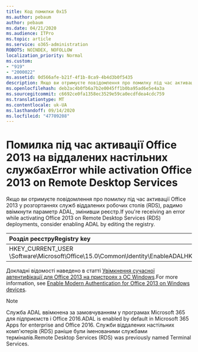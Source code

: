 ```yaml
---
title: Код помилки 0x15
ms.author: pebaum
author: pebaum
ms.date: 04/21/2020
ms.audience: ITPro
ms.topic: article
ms.service: o365-administration
ROBOTS: NOINDEX, NOFOLLOW
localization_priority: Normal
ms.custom:
- "919"
- "2000022"
ms.assetid: 0d566afe-b21f-4f1b-8ca9-4b4d3b0f5435
description: Якщо ви отримуєте повідомлення про помилку під час активації Office 2013 у розгортаннях служб віддалених робочих столів (RDS), радимо ввімкнути параметр ADAL, змінивши реєстр.
ms.openlocfilehash: deb2ac4b0fb6a7b2e0045ff1b0ba95ad6e5e4a3a
ms.sourcegitcommit: c6692ce0fa1358ec3529e59ca0ecdfdea4cdc759
ms.translationtype: MT
ms.contentlocale: uk-UA
ms.lasthandoff: 09/14/2020
ms.locfileid: "47709208"
---
```

# <a name="error-while-activation-office-2013-on-remote-desktop-services"></a><span data-ttu-id="807c1-103">Помилка під час активації Office 2013 на віддалених настільних службах</span><span class="sxs-lookup"><span data-stu-id="807c1-103">Error while activation Office 2013 on Remote Desktop Services</span></span>

<span data-ttu-id="807c1-104">Якщо ви отримуєте повідомлення про помилку під час активації Office 2013 у розгортаннях служб віддалених робочих столів (RDS), радимо ввімкнути параметр ADAL, змінивши реєстр.</span><span class="sxs-lookup"><span data-stu-id="807c1-104">If you're receiving an error while activating Office 2013 on Remote Desktop Services (RDS) deployments, consider enabling ADAL by editing the registry.</span></span>
  
|<span data-ttu-id="807c1-105">**Розділ реєстру**</span><span class="sxs-lookup"><span data-stu-id="807c1-105">**Registry key**</span></span>|<span data-ttu-id="807c1-106">**Введіть**</span><span class="sxs-lookup"><span data-stu-id="807c1-106">**Type**</span></span>|<span data-ttu-id="807c1-107">**Значення**</span><span class="sxs-lookup"><span data-stu-id="807c1-107">**Value**</span></span>|
|:-----|:-----|:-----|
|<span data-ttu-id="807c1-108">HKEY_CURRENT_USER \Software\Microsoft\Office\15.0\Common\Identity\EnableADAL</span><span class="sxs-lookup"><span data-stu-id="807c1-108">HKEY_CURRENT_USER\Software\Microsoft\Office\15.0\Common\Identity\EnableADAL</span></span>  <br/> |<span data-ttu-id="807c1-109">REG_DWORD</span><span class="sxs-lookup"><span data-stu-id="807c1-109">REG_DWORD</span></span>  <br/> |<span data-ttu-id="807c1-110">1</span><span class="sxs-lookup"><span data-stu-id="807c1-110">1</span></span>  <br/> |

<span data-ttu-id="807c1-111">Докладні відомості наведено в статті [Увімкнення сучасної автентифікації для Office 2013 на пристроях з ОС Windows](https://docs.microsoft.com/microsoft-365/admin/security-and-compliance/enable-modern-authentication).</span><span class="sxs-lookup"><span data-stu-id="807c1-111">For more information, see [Enable Modern Authentication for Office 2013 on Windows devices](https://docs.microsoft.com/microsoft-365/admin/security-and-compliance/enable-modern-authentication).</span></span>
  
> [!NOTE]
>  <span data-ttu-id="807c1-112">Служба ADAL ввімкнена за замовчуванням у програмах Microsoft 365 для підприємств і Office 2016.</span><span class="sxs-lookup"><span data-stu-id="807c1-112">ADAL is enabled by default in Microsoft 365 Apps for enterprise and Office 2016.</span></span> <span data-ttu-id="807c1-113">Служби віддалених настільних комп'ютерів (RDS) раніше були іменованими службами терміналів.</span><span class="sxs-lookup"><span data-stu-id="807c1-113">Remote Desktop Services (RDS) was previously named Terminal Services.</span></span>
  